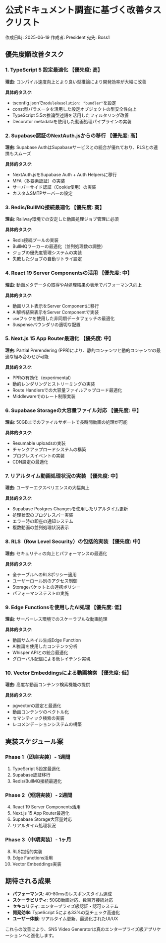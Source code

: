 # 公式ドキュメント調査に基づく改善タスクリスト

作成日時: 2025-06-19
作成者: President
宛先: Boss1

## 優先度順改善タスク

### 1. TypeScript 5 設定最適化 【優先度: 高】
**理由**: コンパイル速度向上とより良い型推論により開発効率が大幅に改善

**具体的タスク**:
- tsconfig.jsonで`moduleResolution: "bundler"`を設定
- const型パラメータを活用した設定オブジェクトの型安全性向上
- TypeScript 5.5の推論型述語を活用したフィルタリング改善
- Decorator metadataを使用した動画処理パイプラインの実装

### 2. Supabase認証のNextAuth.jsからの移行 【優先度: 高】
**理由**: Supabase AuthはSupabaseサービスとの統合が優れており、RLSとの連携もスムーズ

**具体的タスク**:
- NextAuth.jsをSupabase Auth + Auth Helpersに移行
- MFA（多要素認証）の実装
- サーバーサイド認証（Cookie使用）の実装
- カスタムSMTPサーバーの設定

### 3. Redis/BullMQ接続最適化 【優先度: 高】
**理由**: Railway環境での安定した動画処理ジョブ管理に必須

**具体的タスク**:
- Redis接続プールの実装
- BullMQワーカーの最適化（並列処理数の調整）
- ジョブの優先度管理システムの実装
- 失敗したジョブの自動リトライ設定

### 4. React 19 Server Componentsの活用 【優先度: 中】
**理由**: 動画メタデータの取得やAI処理結果の表示でパフォーマンス向上

**具体的タスク**:
- 動画リスト表示をServer Componentに移行
- AI解析結果表示をServer Componentで実装
- `use`フックを使用した非同期データフェッチの最適化
- Suspenseバウンダリの適切な配置

### 5. Next.js 15 App Router最適化 【優先度: 中】
**理由**: Partial Prerendering (PPR)により、静的コンテンツと動的コンテンツの最適な組み合わせが可能

**具体的タスク**:
- PPRの有効化（experimental）
- 動的レンダリングとストリーミングの実装
- Route Handlersでの大容量ファイルアップロード最適化
- Middlewareでのレート制限実装

### 6. Supabase Storageの大容量ファイル対応 【優先度: 中】
**理由**: 50GBまでのファイルサポートで長時間動画の処理が可能

**具体的タスク**:
- Resumable uploadsの実装
- チャンクアップロードシステムの構築
- プログレスイベントの実装
- CDN設定の最適化

### 7. リアルタイム動画処理状況の実装 【優先度: 中】
**理由**: ユーザーエクスペリエンスの大幅向上

**具体的タスク**:
- Supabase Postgres Changesを使用したリアルタイム更新
- 処理状況のプログレスバー実装
- エラー時の即座の通知システム
- 複数動画の並列処理状況表示

### 8. RLS（Row Level Security）の包括的実装 【優先度: 中】
**理由**: セキュリティの向上とパフォーマンスの最適化

**具体的タスク**:
- 全テーブルへのRLSポリシー適用
- ユーザーロール別のアクセス制御
- Storageバケットとの連携ポリシー
- パフォーマンステストの実施

### 9. Edge Functionsを使用したAI処理 【優先度: 低】
**理由**: サーバーレス環境でのスケーラブルな動画処理

**具体的タスク**:
- 動画サムネイル生成Edge Function
- AI推論を使用したコンテンツ分析
- Whisper APIとの統合最適化
- グローバル配信による低レイテンシ実現

### 10. Vector Embeddingsによる動画検索 【優先度: 低】
**理由**: 高度な動画コンテンツ検索機能の提供

**具体的タスク**:
- pgvectorの設定と最適化
- 動画コンテンツのベクトル化
- セマンティック検索の実装
- レコメンデーションシステムの構築

## 実装スケジュール案

### Phase 1（即座実装）- 1週間
1. TypeScript 5設定最適化
2. Supabase認証移行
3. Redis/BullMQ接続最適化

### Phase 2（短期実装）- 2週間
4. React 19 Server Components活用
5. Next.js 15 App Router最適化
6. Supabase Storage大容量対応
7. リアルタイム処理状況

### Phase 3（中期実装）- 1ヶ月
8. RLS包括的実装
9. Edge Functions活用
10. Vector Embeddings実装

## 期待される成果

- **パフォーマンス**: 40-80msのレスポンスタイム達成
- **スケーラビリティ**: 50GB動画対応、数百万接続対応
- **セキュリティ**: エンタープライズ級認証・認可システム
- **開発効率**: TypeScript 5による33%の型チェック高速化
- **ユーザー体験**: リアルタイム更新、最適化されたUI/UX

これらの改善により、SNS Video Generatorは真のエンタープライズ級アプリケーションへと進化します。